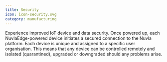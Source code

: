 ```yaml
---
title: Security
icon: icon-security.svg
category: manufacturing
---
```


Experience improved IoT device and data security. Once powered up, each NuvlaEdge-powered device initiates a secured connection to the Nuvla platform.  Each device is unique and assigned to a specific user organisation. This means that any device can be controlled remotely and isolated (quarantined), upgraded or downgraded should any problems arise. 
